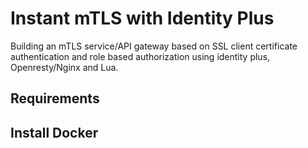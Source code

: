 # Instant mTLS with Identity Plus

Building an mTLS service/API gateway based on SSL client certificate authentication and role based authorization using identity plus, Openresty/Nginx and Lua.

## Requirements

## Install Docker

